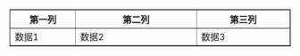 <style>
  .column1 { width: 100px; }
  .column2 { width: 200px; }
  .column3 { width: 150px; }
</style>

<table border="1">
  <tr>
    <th class="column1">第一列</th>
    <th class="column2">第二列</th>
    <th class="column3">第三列</th>
  </tr>
  <tr>
    <td class="column1">数据1</td>
    <td class="column2">数据2</td>
    <td class="column3">数据3</td>
  </tr>
  <!-- 更多行 -->
</table>
